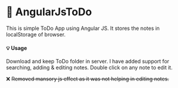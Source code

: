 # :memo: AngularJsToDo

This is simple ToDo App using Angular JS. It stores the notes in localStorage of browser.

#### :bulb: Usage ####

Download and keep ToDo folder in server. I have added support for searching, adding & editing notes. Double click on any note to edit it.

:x: ~~Removed mansory js effect as it was not helping in editing notes.~~
